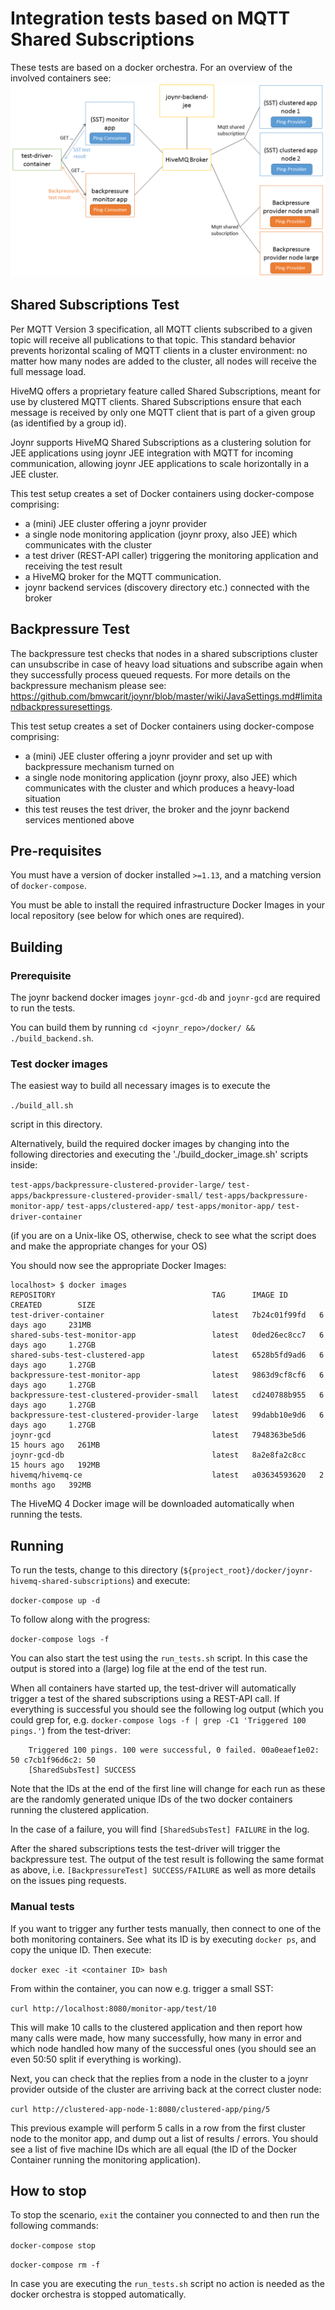# Integration tests based on MQTT Shared Subscriptions

These tests are based on a docker orchestra. For an overview of the involved containers see:
![Overview of SST and Backpressure integration tests](docs/OverviewSSTandBackpressureTest.png)

## Shared Subscriptions Test
Per MQTT Version 3 specification, all MQTT clients subscribed to a given topic will receive all
publications to that topic. This standard behavior prevents horizontal scaling of MQTT clients in
a cluster environment: no matter how many nodes are added to the cluster, all nodes will receive
the full message load.

HiveMQ offers a proprietary feature called Shared Subscriptions, meant for use by clustered MQTT
clients. Shared Subscriptions ensure that each message is received by only one MQTT client that is
part of a given group (as identified by a group id).

Joynr supports HiveMQ Shared Subscriptions as a clustering solution for JEE applications
using joynr JEE integration with MQTT for incoming communication, allowing joynr JEE applications
to scale horizontally in a JEE cluster.

This test setup creates a set of Docker containers using
docker-compose comprising:
* a (mini) JEE cluster offering a joynr provider
* a single node monitoring application (joynr proxy, also JEE) which communicates with the
cluster
* a test driver (REST-API caller) triggering the monitoring application and receiving the test result
* a HiveMQ broker for the MQTT communication.
* joynr backend services (discovery directory etc.) connected with the broker

## Backpressure Test
The backpressure test checks that nodes in a shared subscriptions cluster can unsubscribe in case of
heavy load situations and subscribe again when they successfully process queued requests. For more details
on the backpressure mechanism please see:
https://github.com/bmwcarit/joynr/blob/master/wiki/JavaSettings.md#limitandbackpressuresettings.

This test setup creates a set of Docker containers using
docker-compose comprising:
* a (mini) JEE cluster offering a joynr provider and set up with backpressure mechanism turned on
* a single node monitoring application (joynr proxy, also JEE) which communicates with the
cluster and which produces a heavy-load situation
* this test reuses the test driver, the broker and the joynr backend services mentioned above

## Pre-requisites

You must have a version of docker installed `>=1.13`, and
a matching version of `docker-compose`.

You must be able to install the required infrastructure Docker Images
in your local repository (see below for which ones are required).

## Building

### Prerequisite

The joynr backend docker images `joynr-gcd-db` and `joynr-gcd` are required to run the tests.

You can build them by running `cd <joynr_repo>/docker/ && ./build_backend.sh`.

### Test docker images

The easiest way to build all necessary images is to execute the

`./build_all.sh`

script in this directory.

Alternatively, build the required docker images by changing into the following
directories and executing the './build_docker_image.sh' scripts inside:

`test-apps/backpressure-clustered-provider-large/`
`test-apps/backpressure-clustered-provider-small/`
`test-apps/backpressure-monitor-app/`
`test-apps/clustered-app/`
`test-apps/monitor-app/`
`test-driver-container`

(if you are on a Unix-like OS, otherwise, check to see what the script
does and make the appropriate changes for your OS)

You should now see the appropriate Docker Images:

    localhost> $ docker images
    REPOSITORY                                   TAG      IMAGE ID       CREATED        SIZE
    test-driver-container                        latest   7b24c01f99fd   6 days ago     231MB
    shared-subs-test-monitor-app                 latest   0ded26ec8cc7   6 days ago     1.27GB
    shared-subs-test-clustered-app               latest   6528b5fd9ad6   6 days ago     1.27GB
    backpressure-test-monitor-app                latest   9863d9cf8cf6   6 days ago     1.27GB
    backpressure-test-clustered-provider-small   latest   cd240788b955   6 days ago     1.27GB
    backpressure-test-clustered-provider-large   latest   99dabb10e9d6   6 days ago     1.27GB
    joynr-gcd                                    latest   7948363be5d6   15 hours ago   261MB
    joynr-gcd-db                                 latest   8a2e8fa2c8cc   15 hours ago   192MB
    hivemq/hivemq-ce                             latest   a03634593620   2 months ago   392MB

The HiveMQ 4 Docker image will be downloaded automatically when running the tests.

## Running

To run the tests, change to this directory
(`${project_root}/docker/joynr-hivemq-shared-subscriptions`) and
execute:

`docker-compose up -d`

To follow along with the progress:

`docker-compose logs -f`

You can also start the test using the `run_tests.sh` script. In this case the
output is stored into a (large) log file at the end of the test run.

When all containers have started up, the test-driver will automatically
trigger a test of the shared subscriptions using a REST-API call. If everything is successful
you should see the following log output (which you could grep for, e.g.
`docker-compose logs -f | grep -C1 'Triggered 100 pings.'`)
from the test-driver:

        Triggered 100 pings. 100 were successful, 0 failed. 00a0eaef1e02: 50 c7cb1f96d6c2: 50
        [SharedSubsTest] SUCCESS

Note that the IDs at the end of the first line will change for each run
as these are the randomly generated unique IDs of the two docker containers
running the clustered application.

In the case of a failure, you will find `[SharedSubsTest] FAILURE` in the log.

After the shared subscriptions tests the test-driver will trigger the backpressure test. The output
of the test result is following the same format as above, i.e. `[BackpressureTest] SUCCESS/FAILURE` as
well as more details on the issues ping requests.

### Manual tests

If you want to trigger any further tests manually, then connect to one of
the both monitoring containers. See what its ID is by executing `docker ps`, and
copy the unique ID. Then execute:

`docker exec -it <container ID> bash`

From within the container, you can now e.g. trigger a small SST:

`curl http://localhost:8080/monitor-app/test/10`

This will make 10 calls to the clustered application and then report
how many calls were made, how many successfully, how many in error and
which node handled how many of the successful ones (you should see an
even 50:50 split if everything is working).

Next, you can check that the replies from a node in the cluster to a
joynr provider outside of the cluster are arriving back at the correct
cluster node:

`curl http://clustered-app-node-1:8080/clustered-app/ping/5`

This previous example will perform 5 calls in a row from the first
cluster node to the monitor app, and dump out a list of results / errors.
You should see a list of five machine IDs which are all equal (the ID
of the Docker Container running the monitoring application).

## How to stop

To stop the scenario, `exit` the container you connected to and then
run the following commands:

`docker-compose stop`

`docker-compose rm -f`

In case you are executing the `run_tests.sh` script no action is needed
as the docker orchestra is stopped automatically.
